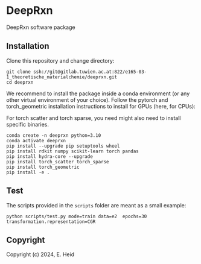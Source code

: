 # DeepRxn

DeepRxn software package

## Installation

Clone this repository and change directory:
```
git clone ssh://git@gitlab.tuwien.ac.at:822/e165-03-1_theoretische_materialchemie/deeprxn.git
cd deeprxn
```
We recommend to install the package inside a conda environment (or any other virtual environment of your choice). Follow the pytorch and torch_geometric installation instructions to install for GPUs (here, for CPUs):

For torch scatter and torch sparse, you need might also need to install specific binaries.
```
conda create -n deeprxn python=3.10
conda activate deeprxn
pip install --upgrade pip setuptools wheel
pip install rdkit numpy scikit-learn torch pandas
pip install hydra-core --upgrade
pip install torch_scatter torch_sparse
pip install torch_geometric
pip install -e .

```

## Test

The scripts provided in the `scripts` folder are meant as a small example:
```
python scripts/test.py mode=train data=e2  epochs=30 transformation.representation=CGR
```

## Copyright

Copyright (c) 2024, E. Heid

